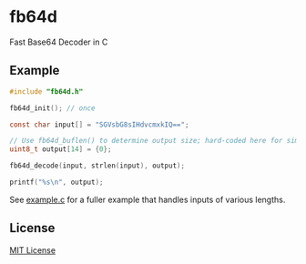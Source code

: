 # fb64d
Fast Base64 Decoder in C

## Example

```c
#include "fb64d.h"

fb64d_init(); // once

const char input[] = "SGVsbG8sIHdvcmxkIQ==";

// Use fb64d_buflen() to determine output size; hard-coded here for simplicity.
uint8_t output[14] = {0};

fb64d_decode(input, strlen(input), output);

printf("%s\n", output);
```

See [example.c](example.c) for a fuller example that handles inputs of various lengths.

## License

[MIT License](LICENSE)
